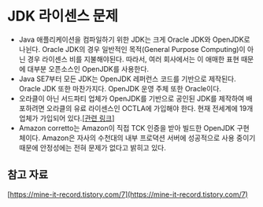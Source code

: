 # JDK 라이센스 문제

- Java 애플리케이션을 컴파일하기 위한 JDK는 크게 Oracle JDK와 OpenJDK로 나뉜다. Oracle JDK의 경우 일반적인 목적(General Purpose Computing)이 아닌 경우 라이센스 비를 지불해야된다. 따라서, 여러 회사에서는 이 애매한 표현 때문에 대부분 오픈소스인 OpenJDK를 사용한다.
- Java SE7부터 모든 JDK는 OpenJDK 레퍼런스 코드를 기반으로 제작된다. Oracle JDK 또한 마찬가지다. OpenJDK 운영 주체 또한 Oracle이다.
- 오라클이 아닌 서드파티 업체가 OpenJDK를 기반으로 공인된 JDK를 제작하여 배포하려면 오라클의 유료 라이센스인 OCTLA에 가입해야 한다. 현재 전세계에 19개 업체가 가입되어 있다.[[관련 링크]](http://openjdk.java.net/groups/conformance/JckAccess/jck-access.html)
- Amazon corretto는 Amazon이 직접 TCK 인증을 받아 빌드한 OpenJDK 구현체이다. Amazon은 자사의 수천대의 내부 프로뎍션 서버에 성공적으로 사용 중이기 때문에 안정성에는 전혀 문제가 없다고 밝히고 있다.

## 참고 자료

[https://mine-it-record.tistory.com/7](https://mine-it-record.tistory.com/7)